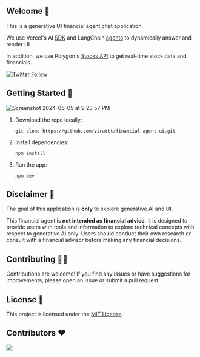 ## Welcome 👋

This is a generative UI financial agent chat application.

We use Vercel's AI [SDK](https://sdk.vercel.ai/docs/introduction) and
LangChain [agents](https://python.langchain.com/v0.1/docs/modules/agents/) to dynamically answer and render UI.

In addition, we use Polygon's [Stocks API](https://polygon.io/docs/stocks) to get real-time stock data and financials.

[![Twitter Follow](https://img.shields.io/twitter/follow/virattt?style=social)](https://twitter.com/virattt)

## Getting Started 🚀
![Screenshot 2024-06-05 at 9 23 57 PM](https://github.com/virattt/financial-agent-ui/assets/901795/eb93b719-ad5f-43a7-a0f8-7ed3431f6eeb)

1. Download the repo locally:
    ```
    git clone https://github.com/virattt/financial-agent-ui.git
    ```

2. Install dependencies:
    ```
    npm install
    ```

3. Run the app:
    ```
    npm dev
    ```

## Disclaimer 🛑

The goal of this application is **only** to explore generative AI and UI.

This financial agent is **not intended as financial advice**. It is designed to provide users with tools and information
to explore technical concepts with respect to generative AI only. Users should conduct their own research or consult
with a financial advisor before making any financial decisions.

## Contributing 👷‍♂️

Contributions are welcome! If you find any issues or have suggestions for improvements,
please open an issue or submit a pull request.

## License 📜

This project is licensed under the [MIT License](link-to-license-file).

## Contributors ❤️

<a href="https://github.com/virattt/financial-agent-ui/graphs/contributors">
  <img src="https://contrib.rocks/image?repo=virattt/financial-agent-ui" />
</a>
